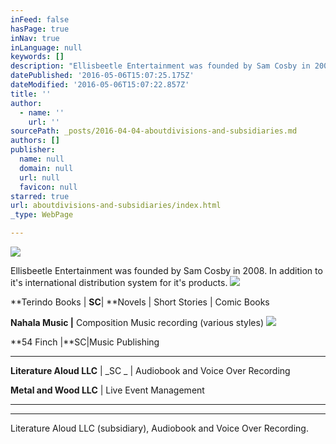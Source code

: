 ```yaml
---
inFeed: false
hasPage: true
inNav: true
inLanguage: null
keywords: []
description: "Ellisbeetle Entertainment was founded by Sam Cosby in 2008. In addition to it's international distribution system for it's products. "
datePublished: '2016-05-06T15:07:25.175Z'
dateModified: '2016-05-06T15:07:22.857Z'
title: ''
author:
  - name: ''
    url: ''
sourcePath: _posts/2016-04-04-aboutdivisions-and-subsidiaries.md
authors: []
publisher:
  name: null
  domain: null
  url: null
  favicon: null
starred: true
url: aboutdivisions-and-subsidiaries/index.html
_type: WebPage

---
```

![](https://s3-us-west-2.amazonaws.com/the-grid-img/p/5b7a033efc0ef9fb556d0947dce416e2174094f2.png)

Ellisbeetle Entertainment was founded by Sam Cosby in 2008\. In addition to it's international distribution system for it's products. ![](https://the-grid-user-content.s3-us-west-2.amazonaws.com/734fd6e4-63d5-4766-b778-80fa5f021577.png)

**Terindo Books | **SC**| **Novels | Short Stories | Comic Books

**Nahala Music |** Composition Music recording (various styles)
![](https://s3-us-west-2.amazonaws.com/the-grid-img/p/66211f0e7559e1d78cf6810b6852f1e9182db3bc.png)

**54 Finch |**SC|Music Publishing

****

**Literature Aloud LLC** | _SC _ | Audiobook and Voice Over Recording

**Metal and Wood LLC** | Live Event Management

****

****

Literature Aloud LLC (subsidiary), Audiobook and Voice Over Recording.